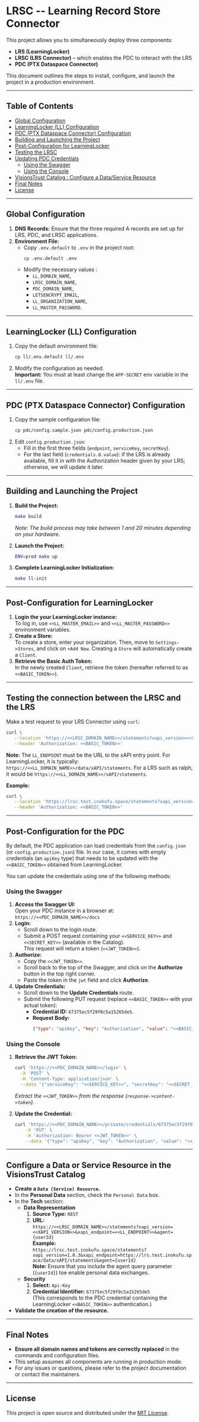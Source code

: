 # LRSC -- Learning Record Store Connector

This project allows you to simultaneously deploy three components:
- **LRS (LearningLocker)**
- **LRSC (LRS Connector)** – which enables the PDC to interact with the LRS
- **PDC (PTX Dataspace Connector)**

This document outlines the steps to install, configure, and launch the project in a production environment.

---

## Table of Contents

- [Global Configuration](#global-configuration)
- [LearningLocker (LL) Configuration](#learninglocker-ll-configuration)
- [PDC (PTX Dataspace Connector) Configuration](#pdc-ptx-dataspace-connector-configuration)
- [Building and Launching the Project](#building-and-launching-the-project)
- [Post-Configuration for LearningLocker](#post-configuration-for-learninglocker)
- [Testing the LRSC](#testing-the-connection-between-the-lrsc-and-the-lrs)
- [Updating PDC Credentials](#post-configuration-for-the-pdc)
  - [Using the Swagger](#using-the-swagger)
  - [Using the Console](#using-the-console)
- [VisionsTrust Catalog : Configure a Data/Service Resource](#configure-a-data-or-service-resource-in-the-visionstrust-catalog)
- [Final Notes](#final-notes)
- [License](#license)

---

## Global Configuration

1. **DNS Records:** Ensure that the three required A records are set up for LRS, PDC, and LRSC applications.
2. **Environment File:**
    - Copy `.env.default` to `.env` in the project root:
        ```bash
        cp .env.default .env
        ```
    - Modify the necessary values :
        - `LL_DOMAIN_NAME`,
        - `LRSC_DOMAIN_NAME`,
        - `PDC_DOMAIN_NAME`,
        - `LETSENCRYPT_EMAIL`,
        - `LL_ORGANIZATION_NAME`,
        - `LL_MASTER_PASSWORD`.

---

## LearningLocker (LL) Configuration

1. Copy the default environment file:
   ```bash
   cp ll/.env.default ll/.env
   ```
2. Modify the configuration as needed.  
**Important:** You must at least change the `APP-SECRET` env variable in the `ll/.env` file.

---

## PDC (PTX Dataspace Connector) Configuration

1. Copy the sample configuration file:
   ```bash
   cp pdc/config.sample.json pdc/config.production.json
   ```
2. Edit `config.production.json`:
   - Fill in the first three fields (`endpoint`, `serviceKey`, `secretKey`).
   - For the last field (`credentials.0.value`): if the LRS is already available, fill it in with the Authorization header given by your LRS; otherwise, we will update it later.

---

## Building and Launching the Project

1. **Build the Project:**
   ```bash
   make build
   ```
   *Note: The build process may take between 1 and 20 minutes depending on your hardware.*

2. **Launch the Project:**
   ```bash
   ENV=prod make up
   ```

3. **Complete LearningLocker Initialization:**
   ```bash
   make ll-init
   ```

---

## Post-Configuration for LearningLocker

1. **Login the your LearningLocker instance:**  
   To log in, use `<<LL_MASTER_EMAIL>>` and `<<LL_MASTER_PASSWORD>>` environment variables.
2. **Create a Store:**  
   To create a store, enter your organization. Then, move to `Settings->Stores`, and click on `+Add New`.
   Creating a `Store` will automatically create a `Client`.
3. **Retrieve the Basic Auth Token:**  
   In the newly created `Client`, retrieve the token (hereafter referred to as `<<BASIC_TOKEN>>`).

---

## Testing the connection between the LRSC and the LRS

Make a test request to your LRS Connector using `curl`:

```bash
curl \
   --location 'https://<<LRSC_DOMAIN_NAME>>/statements?xapi_version=<<XAPI_VERSION>>&xapi_endpoint=<<LL_ENDPOINT>>' \
   --header 'Authorization: <<BASIC_TOKEN>>'
```

**Note:** The `LL_ENDPOINT` must be the URL to the xAPI entry point. For LearningLocker, it is typically: `https://<<LL_DOMAIN_NAME>>/data/xAPI/statements`. For a LRS such as ralph, it would be `https://<<LL_DOMAIN_NAME>>/xAPI/statements`.

**Example:**

```bash
curl \
   --location 'https://lrsc.test.inokufu.space/statements?xapi_version=1.0.3&xapi_endpoint=https://lrs.test.inokufu.space/data/xAPI/statements' \
   --header 'Authorization: <<BASIC_TOKEN>>'
```

---

## Post-Configuration for the PDC

By default, the PDC application can load credentials from the `config.json` (or `config.production.json`) file. In our case, it comes with empty credentials (an `apiKey` type) that needs to be updated with the `<<BASIC_TOKEN>>` obtained from LearningLocker.

You can update the credentials using one of the following methods:

### Using the Swagger

1. **Access the Swagger UI:**  
   Open your PDC instance in a browser at: `https://<<PDC_DOMAIN_NAME>>/docs`
2. **Login:**
   - Scroll down to the login route.
   - Submit a POST request containing your `<<SERVICE_KEY>>` and `<<SECRET_KEY>>` (available in the Catalog).  
      This request will return a token (`<<JWT_TOKEN>>`).
3. **Authorize:**
   - Copy the `<<JWT_TOKEN>>`.
   - Scroll back to the top of the Swagger, and click on the **Authorize** button in the top right corner.
   - Paste the token in the `jwt` field and click **Authorize**.
4. **Update Credentials:**
   - Scroll down to the **Update Credentials** route.
   - Submit the following PUT request (replace `<<BASIC_TOKEN>>` with your actual token):
     - **Credential ID:** `67375ec5f29f0c5a15265de5`.
     - **Request Body:**
       ```json
       {"type": "apiKey", "key": "Authorization", "value": "<<BASIC_TOKEN>>"}
       ```

### Using the Console

1. **Retrieve the JWT Token:**
   ```bash
   curl 'https://<<PDC_DOMAIN_NAME>>/login' \
     -X 'POST' \
     -H 'Content-Type: application/json' \
     --data '{"serviceKey": "<<SERVICE_KEY>>", "secretKey": "<<SECRET_KEY>>"}'
   ```
   *Extract the `<<JWT_TOKEN>>` from the response (`response->content->token`).*

2. **Update the Credential:**
   ```bash
   curl 'https://<<PDC_DOMAIN_NAME>>/private/credentials/67375ec5f29f0c5a15265de5' \
       -X 'PUT' \
       -H 'Authorization: Bearer <<JWT_TOKEN>>' \
       --data '{"type": "apiKey", "key": "Authorization", "value": "<<BASIC_TOKEN>>"}'
   ```

---

## Configure a Data or Service Resource in the VisionsTrust Catalog

- **Create a `Data (Service) Resource`.**
- In the **Personal Data** section, check the `Personal Data` box.
- In the **Tech** section:
  - **Data Representation**
    1. **Source Type:** `REST`
    2. **URL:**  
       `https://<<LRSC_DOMAIN_NAME>>/statements?xapi_version=<<XAPI_VERSION>>&xapi_endpoint=<<LL_ENDPOINT>>&agent={userId}`  
       **Example:**  
       `https://lrsc.test.inokufu.space/statements?xapi_version=1.0.3&xapi_endpoint=https://lrs.test.inokufu.space/data/xAPI/statements&agent={userId}`  
       **Note:** Ensure that you include the agent query parameter (`{userId}`) toe enable personal data exchanges.
  - **Security**
    1. **Select:** `Api-Key`
    2. **Credential Identifier:** `67375ec5f29f0c5a15265de5`  
       (This corresponds to the PDC credential containing the LearningLocker `<<BASIC_TOKEN>>` authentication.)
- **Validate the creation of the resource.**

---

## Final Notes

- **Ensure all domain names and tokens are correctly replaced** in the commands and configuration files.
- This setup assumes all components are running in production mode.
- For any issues or questions, please refer to the project documentation or contact the maintainers.

---

## License

This project is open source and distributed under the [MIT License](LICENSE.md).
